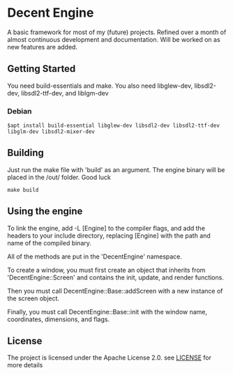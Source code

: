 # Decent Engine

A basic framework for most of my (future) projects. Refined over a month of almost continuous development and documentation. Will be worked on as new features are added.

## Getting Started

You need build-essentials and make. You also need libglew-dev, libsdl2-dev, libsdl2-ttf-dev, and liblgm-dev

### Debian
```
$apt install build-essential libglew-dev libsdl2-dev libsdl2-ttf-dev libglm-dev libsdl2-mixer-dev
```

## Building

Just run the make file with 'build' as an argument. The engine binary will be placed in the /out/ folder. Good luck

```
make build
```

## Using the engine

To link the engine, add -L [Engine] to the compiler flags, and add the headers to your include directory, replacing [Engine] with the path and name of the compiled binary.

All of the methods are put in the 'DecentEngine' namespace.

To create a window, you must first create an object that inherits from 'DecentEngine::Screen' and contains the init, update, and render functions.

Then you must call DecentEngine::Base::addScreen with a new instance of the screen object.

Finally, you must call DecentEngine::Base::init with the window name, coordinates, dimensions, and flags.

## License

The project is licensed under the Apache License 2.0. see [LICENSE](LICENSE) for more details
